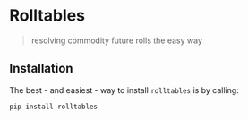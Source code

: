 # Rolltables
> resolving commodity future rolls the easy way 

## Installation
The best - and easiest - way to install `rolltables` is by calling:

```python
pip install rolltables 
```